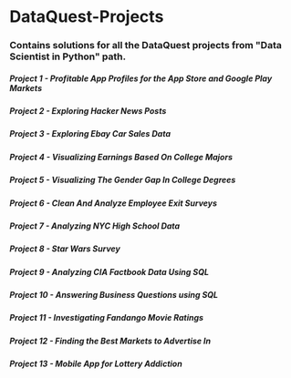 

# DataQuest-Projects
### Contains solutions for all the DataQuest projects from "Data Scientist in Python" path.

##### Project 1 - Profitable App Profiles for the App Store and Google Play Markets
##### Project 2 - Exploring Hacker News Posts
##### Project 3 - Exploring Ebay Car Sales Data
##### Project 4 - Visualizing Earnings Based On College Majors
##### Project 5 - Visualizing The Gender Gap In College Degrees
##### Project 6 - Clean And Analyze Employee Exit Surveys
##### Project 7 - Analyzing NYC High School Data
##### Project 8 - Star Wars Survey
##### Project 9 - Analyzing CIA Factbook Data Using SQL
##### Project 10 - Answering Business Questions using SQL
##### Project 11 - Investigating Fandango Movie Ratings
##### Project 12 - Finding the Best Markets to Advertise In
##### Project 13 - Mobile App for Lottery Addiction
#####

